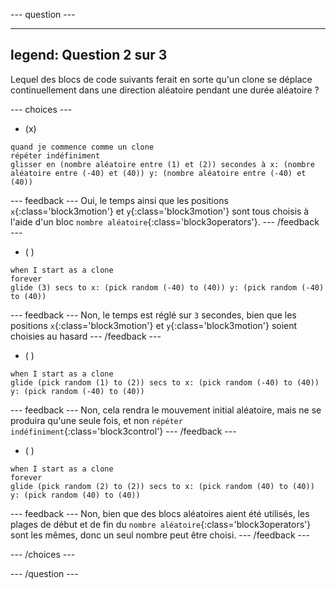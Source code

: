 
--- question ---

---
legend: Question 2 sur 3
---

Lequel des blocs de code suivants ferait en sorte qu'un clone se déplace continuellement dans une direction aléatoire pendant une durée aléatoire ?

--- choices ---

- (x)

```blocks3
quand je commence comme un clone
répéter indéfiniment
glisser en (nombre aléatoire entre (1) et (2)) secondes à x: (nombre aléatoire entre (-40) et (40)) y: (nombre aléatoire entre (-40) et (40))
```

  --- feedback ---
Oui, le temps ainsi que les positions `x`{:class='block3motion'} et `y`{:class='block3motion'} sont tous choisis à l'aide d'un bloc `nombre aléatoire`{:class='block3operators'}.
--- /feedback ---

- ( )
```blocks3
when I start as a clone
forever
glide (3) secs to x: (pick random (-40) to (40)) y: (pick random (-40) to (40))
```
  --- feedback ---
Non, le temps est réglé sur `3` secondes, bien que les positions `x`{:class='block3motion'} et `y`{:class='block3motion'} soient choisies au hasard
--- /feedback ---

- ( )
```blocks3
when I start as a clone
glide (pick random (1) to (2)) secs to x: (pick random (-40) to (40)) y: (pick random (-40) to (40))
```
  --- feedback ---
Non, cela rendra le mouvement initial aléatoire, mais ne se produira qu'une seule fois, et non `répéter indéfiniment`{:class='block3control'}
  --- /feedback ---

- ( )
```blocks3
when I start as a clone
forever
glide (pick random (2) to (2)) secs to x: (pick random (40) to (40)) y: (pick random (40) to (40))
```
  --- feedback ---
Non, bien que des blocs aléatoires aient été utilisés, les plages de début et de fin du `nombre aléatoire`{:class='block3operators'} sont les mêmes, donc un seul nombre peut être choisi.
--- /feedback ---

--- /choices ---

--- /question ---
